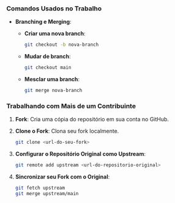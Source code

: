 ### Comandos Usados no Trabalho

- **Branching e Merging**:
    - **Criar uma nova branch**:
        
        ```bash
        git checkout -b nova-branch
        
        ```
        
    - **Mudar de branch**:
        
        ```bash
        git checkout main
        
        ```
        
    - **Mesclar uma branch**:
        
        ```bash
        git merge nova-branch
        
        ```
        

### Trabalhando com Mais de um Contribuinte

1. **Fork**: Cria uma cópia do repositório em sua conta no GitHub.
2. **Clone o Fork**: Clona seu fork localmente.
    
    ```bash
    git clone <url-do-seu-fork>
    
    ```
    
3. **Configurar o Repositório Original como Upstream**:
    
    ```bash
    git remote add upstream <url-do-repositorio-original>
    
    ```
    
4. **Sincronizar seu Fork com o Original**:
    
    ```bash
    git fetch upstream
    git merge upstream/main
    
    ```
    
